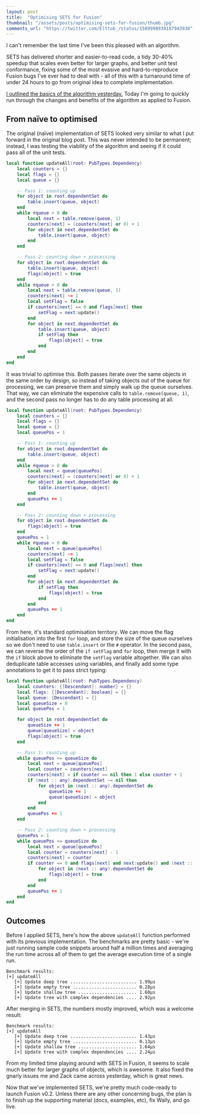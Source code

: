 ```yaml
---
layout: post
title:  "Optimising SETS for Fusion"
thumbnail: "/assets/posts/optimising-sets-for-fusion/thumb.jpg"
comments_url: "https://twitter.com/Elttob_/status/1589998930187943938"
---
```


I can't remember the last time I've been this pleased with an algorithm. 

SETS has delivered shorter and easier-to-read code, a tidy 30-40% speedup that
scales even better for larger graphs, and better unit test conformance, fixing
some of the most evasive and hard-to-reproduce Fusion bugs I've ever had to deal
with - all of this with a turnaround time of under 24 hours to go from original
idea to complete implementation.

[I outlined the basics of the algorithm yesterday.](/2022/11/07/sets-efficient-topological-search.html)
Today I'm going to quickly run through the changes and benefits of the algorithm
as applied to Fusion.

## From naïve to optimised

The original (naïve) implementation of SETS looked very similar to what I put
forward in the original blog post. This was never intended to be permanent;
instead, I was testing the viability of the algorithm and seeing if it could
pass all of the unit tests.

```lua
local function updateAll(root: PubTypes.Dependency)
	local counters = {}
	local flags = {}
	local queue = {}

	-- Pass 1: counting up
	for object in root.dependentSet do
		table.insert(queue, object)
	end
	while #queue > 0 do
		local next = table.remove(queue, 1)
		counters[next] = (counters[next] or 0) + 1
		for object in next.dependentSet do
			table.insert(queue, object)
		end
	end

	-- Pass 2: counting down + processing
	for object in root.dependentSet do
		table.insert(queue, object)
		flags[object] = true
	end
	while #queue > 0 do
		local next = table.remove(queue, 1)
		counters[next] -= 1
		local setFlag = false
		if counters[next] == 0 and flags[next] then
			setFlag = next:update()
		end
		for object in next.dependentSet do
			table.insert(queue, object)
			if setFlag then
				flags[object] = true
			end
		end
	end
end
```

It was trivial to optimise this. Both passes iterate over the same objects in
the same order by design, so instead of taking objects out of the queue for
processing, we can preserve them and simply walk up the queue ourselves. That
way, we can eliminate the expensive calls to `table.remove(queue, 1)`, and the
second pass no longer has to do any table processing at all.

```lua
local function updateAll(root: PubTypes.Dependency)
	local counters = {}
	local flags = {}
	local queue = {}
	local queuePos = 1

	-- Pass 1: counting up
	for object in root.dependentSet do
		table.insert(queue, object)
	end
	while #queue > 0 do
		local next = queue[queuePos]
		counters[next] = (counters[next] or 0) + 1
		for object in next.dependentSet do
			table.insert(queue, object)
		end
        queuePos += 1
	end

	-- Pass 2: counting down + processing
	for object in root.dependentSet do
		flags[object] = true
	end
    queuePos = 1
	while #queue > 0 do
		local next = queue[queuePos]
		counters[next] -= 1
		local setFlag = false
		if counters[next] == 0 and flags[next] then
			setFlag = next:update()
		end
		for object in next.dependentSet do
			if setFlag then
				flags[object] = true
			end
		end
        queuePos += 1
	end
end
```

From here, it's standard optimisation territory. We can move the flag
initialisation into the first `for` loop, and store the size of the queue
ourselves so we don't need to use `table.insert` or the `#` operator. In the
second pass, we can reverse the order of the `if setFlag` and `for` loop, then
merge it with the `if` block above to eliminate the `setFlag` variable
altogether. We can also deduplicate table accesses using variables, and finally
add some type annotations to get it to pass strict typing:

```lua
local function updateAll(root: PubTypes.Dependency)
	local counters: {[Descendant]: number} = {}
	local flags: {[Descendant]: boolean} = {}
	local queue: {Descendant} = {}
	local queueSize = 0
	local queuePos = 1

	for object in root.dependentSet do
		queueSize += 1
		queue[queueSize] = object
		flags[object] = true
	end

	-- Pass 1: counting up
	while queuePos <= queueSize do
		local next = queue[queuePos]
		local counter = counters[next]
		counters[next] = if counter == nil then 1 else counter + 1
		if (next :: any).dependentSet ~= nil then
			for object in (next :: any).dependentSet do
				queueSize += 1
				queue[queueSize] = object
			end
		end
		queuePos += 1
	end

	-- Pass 2: counting down + processing
	queuePos = 1
	while queuePos <= queueSize do
		local next = queue[queuePos]
		local counter = counters[next] - 1
		counters[next] = counter
		if counter == 0 and flags[next] and next:update() and (next :: any).dependentSet ~= nil then
			for object in (next :: any).dependentSet do
				flags[object] = true
			end
		end
		queuePos += 1
	end
end
```

## Outcomes

Before I applied SETS, here's how the above `updateAll` function performed with
its previous implementation. The benchmarks are pretty basic - we're just
running sample code snippets around half a million times and averaging the run
time across all of them to get the average execution time of a single run.

```
Benchmark results:
[+] updateAll
   [+] Update deep tree ......................... 1.99μs
   [+] Update empty tree ........................ 0.28μs
   [+] Update shallow tree ...................... 1.60μs
   [+] Update tree with complex dependencies .... 2.92μs
```

After merging in SETS, the numbers mostly improved, which was a welcome result:

```
Benchmark results:
[+] updateAll
   [+] Update deep tree ......................... 1.43μs
   [+] Update empty tree ........................ 0.13μs
   [+] Update shallow tree ...................... 1.64μs
   [+] Update tree with complex dependencies .... 2.24μs
```

From my limited time playing around with SETS in Fusion, it seems to scale much
better for larger graphs of objects, which is awesome. It also fixed the gnarly
issues me and Zack came across yesterday, which is great news.

Now that we've implemented SETS, we're pretty much code-ready to launch Fusion
v0.2. Unless there are any other concerning bugs, the plan is to finish up the
supporting material (docs, examples, etc), fix Wally, and go live.
